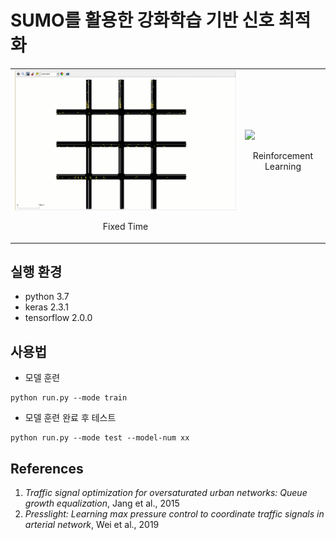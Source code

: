 # SUMO를 활용한 강화학습 기반 신호 최적화

<table>
  <tr>
    <td><img src="assets/ft.gif?raw=true" width="100%"><p align="center">Fixed Time</p></td>
    <td><img src="assets/rl.gif?raw=true" width="100%"><p align="center">Reinforcement Learning</p></td>
  </tr>
</table>


## 실행 환경
- python 3.7
- keras 2.3.1
- tensorflow 2.0.0


## 사용법

- 모델 훈련
```
python run.py --mode train
```

- 모델 훈련 완료 후 테스트
```
python run.py --mode test --model-num xx
```

## References

1. _Traffic signal optimization for oversaturated urban networks: Queue growth equalization_, Jang et al., 2015
2. _Presslight: Learning max pressure control to coordinate traffic signals in arterial network_, Wei et al., 2019
